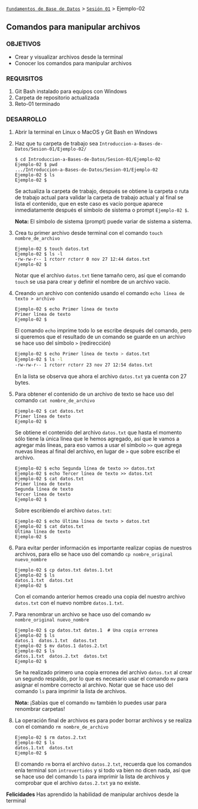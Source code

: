 [`Fundamentos de Base de Datos`](../../Readme.md) > [`Sesión 01`](../Readme.md) > Ejemplo-02
## Comandos para manipular archivos

### OBJETIVOS
- Crear y visualizar archivos desde la terminal
- Conocer los comandos para manipular archivos

### REQUISITOS
1. Git Bash instalado para equipos con Windows
1. Carpeta de repositorio actualizada
1. Reto-01 terminado

### DESARROLLO
1. Abrir la terminal en Linux o MacOS y Git Bash en Windows

1. Haz que tu carpeta de trabajo sea `Introduccion-a-Bases-de-Datos/Sesion-01/Ejemplo-02/`
   ```console
   $ cd Introduccion-a-Bases-de-Datos/Sesion-01/Ejemplo-02
   Ejemplo-02 $ pwd
   .../Introduccion-a-Bases-de-Datos/Sesion-01/Ejemplo-02
   Ejemplo-02 $ ls
   Ejemplo-02 $
   ```
   Se actualiza la carpeta de trabajo, después se obtiene la carpeta o ruta de trabajo actual para validar la carpeta de trabajo actual y al final se lista el contenido, que en este caso es vacío porque aparece inmediatamente después el símbolo de sistema o prompt `Ejemplo-02 $`.

   __Nota:__ El símbolo de sistema (prompt) puede variar de sistema a sistema.

1. Crea tu primer archivo desde terminal con el comando `touch nombre_de_archivo`
   ```console
   Ejemplo-02 $ touch datos.txt
   Ejemplo-02 $ ls -l
   -rw-rw-r-- 1 rctorr rctorr 0 nov 27 12:44 datos.txt
   Ejemplo-02 $
   ```
   Notar que el archivo `datos.txt` tiene tamaño cero, así que el comando `touch` se usa para crear y definir el nombre de un archivo vacío.

1. Creando un archivo con contenido usando el comando `echo línea de texto > archivo`
   ```console
   Ejemplo-02 $ echo Primer línea de texto
   Primer línea de texto
   Ejemplo-02 $
   ```
   El comando `echo` imprime todo lo se escribe después del comando, pero si queremos que el resultado de un comando se guarde en un archivo se hace uso del símbolo `>` (redirección)
   ```bash
   Ejemplo-02 $ echo Primer línea de texto > datos.txt
   Ejemplo-02 $ ls -l
   -rw-rw-r-- 1 rctorr rctorr 23 nov 27 12:54 datos.txt
   ```
   En la lista se observa que ahora el archivo `datos.txt` ya cuenta con 27 bytes.

1. Para obtener el contenido de un archivo de texto se hace uso del comando `cat nombre_de_archivo`
   ```console
   Ejemplo-02 $ cat datos.txt
   Primer línea de texto
   Ejemplo-02 $
   ```
   Se obtiene el contenido del archivo `datos.txt` que hasta el momento sólo tiene la única línea que le hemos agregado, así que le vamos a agregar más líneas, para eso vamos a usar el símbolo `>>` que agrega nuevas líneas al final del archivo, en lugar de `>` que sobre escribe el archivo.
   ```console
   Ejemplo-02 $ echo Segunda línea de texto >> datos.txt
   Ejemplo-02 $ echo Tercer línea de texto >> datos.txt
   Ejemplo-02 $ cat datos.txt
   Primer línea de texto
   Segunda línea de texto
   Tercer línea de texto
   Ejemplo-02 $
   ```
   Sobre escribiendo el archivo `datos.txt`:
   ```console
   Ejemplo-02 $ echo Última línea de texto > datos.txt
   Ejemplo-02 $ cat datos.txt
   Última línea de texto
   Ejemplo-02 $
   ```

1. Para evitar perder información es importante realizar copias de nuestros archivos, para ello se hace uso del comando `cp nombre_original nuevo_nombre`
   ```console
   Ejemplo-02 $ cp datos.txt datos.1.txt
   Ejemplo-02 $ ls
   datos.1.txt  datos.txt
   Ejemplo-02 $
   ```
   Con el comando anterior hemos creado una copia del nuestro archivo `datos.txt` con el nuevo nombre `datos.1.txt`.

1. Para renombrar un archivo se hace uso del comando `mv nombre_original nuevo_nombre`
   ```console
   Ejemplo-02 $ cp datos.txt datos.1  # Una copia erronea
   Ejemplo-02 $ ls
   datos.1  datos.1.txt  datos.txt
   Ejemplo-02 $ mv datos.1 datos.2.txt
   Ejemplo-02 $ ls
   datos.1.txt  datos.2.txt  datos.txt
   Ejemplo-02 $

   ```
   Se ha realizado primero una copia erronea del archivo `datos.txt` al crear un segundo respaldo, por lo que es necesario usar el comando `mv` para asignar el nombre correcto al archivo. Notar que se hace uso del comando `ls` para imprimir la lista de archivos.

   __Nota:__ ¡Sabías que el comando `mv` también lo puedes usar para renombrar carpetas!

1. La operación final de archivos es para poder borrar archivos y se realiza con el comando `rm nombre_de_archivo`
   ```console
   Ejemplo-02 $ rm datos.2.txt
   Ejemplo-02 $ ls
   datos.1.txt  datos.txt
   Ejemplo-02 $
   ```
   El comando `rm` borra el archivo `datos.2.txt`, recuerda que los comandos enla terminal son `introvertidos` y si todo va bien no dicen nada, así que se hace uso del comando `ls` para imprimir la lista de archivos y comprobar que el archivo `datos.2.txt` ya no existe.

__Felicidades__ Has aprendido la habilidad de manipular archivos desde la terminal
